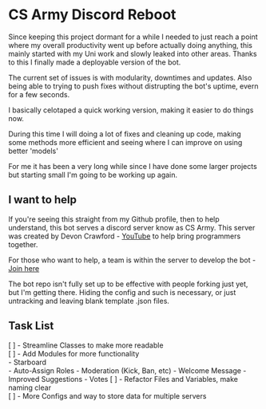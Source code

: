 # CS Army Discord Reboot

Since keeping this project dormant for a while I needed to just reach a point where my overall productivity went up before actually doing anything, this mainly started with my Uni work and slowly leaked into other areas. Thanks to this I finally made a deployable version of the bot. 

The current set of issues is with modularity, downtimes and updates. Also being able to trying to push fixes without distrupting the bot's uptime, evern for a few seconds.

I basically celotaped a quick working version, making it easier to do things now.

During this time I will doing a lot of fixes and cleaning up code, making some methods more efficient and seeing where I can improve on using better 'models'

For me it has been a very long while since I have done some larger projects but starting small I'm going to be working up again.

## I want to help

If you're seeing this straight from my Github profile, then to help understand, this bot serves a discord server know as CS Army. This server was created by Devon Crawford - [YouTube](https://www.youtube.com/channel/UCDrekHmOnkptxq3gUU0IyfA) to help bring programmers together.

For those who want to help, a team is within the server to develop the bot - [Join here](https://discord.gg/drD7TAH)

The bot repo isn't fully set up to be effective with people forking just yet, but I'm getting there. Hiding the config and such is necessary, or just untracking and leaving blank template .json files.

## Task List

[ ] - Streamline Classes to make more readable  
[ ] - Add Modules for more functionality  
        - Starboard  
        - Auto-Assign Roles
        - Moderation (Kick, Ban, etc)
        - Welcome Message
        - Improved Suggestions
        - Votes
[ ] - Refactor Files and Variables, make naming clear  
[ ] - More Configs and way to store data for multiple servers  

